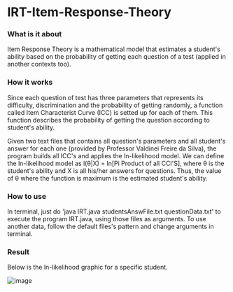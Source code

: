 # IRT-Item-Response-Theory

### What is it about

Item Response Theory is a mathematical model that estimates a student's ability based on the probability of getting each question of a test (applied in another contexts too).

### How it works

Since each question of test has three parameters that represents its difficulty, discrimination and the probability of getting randomly, a function called Item Characterist Curve (ICC) is setted up for each of them. This function describes the probability of getting the question according to student's ability.

Given two text files that contains all question's parameters and all student's answer for each one (provided by Professor Valdinei Freire da Silva), the program builds all ICC's and applies the ln-likelihood model. We can define the ln-likelihood model as l(θ|X) = ln[Pi Product of all CCI'S], where θ is the student's ability and X is all his/her answers for questions. Thus, the value of θ where the function is maximum is the estimated student's ability.

### How to use

In terminal, just do 'java IRT.java studentsAnswFile.txt questionData.txt' to execute the program IRT.java, using those files as arguments. To use another data, follow the default files's pattern and change arguments in terminal.

### Result

Below is the ln-likelihood graphic for a specific student.

![image](https://user-images.githubusercontent.com/72703544/125284998-86692c00-e2f0-11eb-9982-a339c06d01a0.png)
